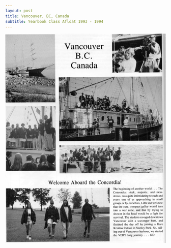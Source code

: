 ```yaml
---
layout: post
title: Vancouver, BC, Canada
subtitle: Yearbook Class Afloat 1993 - 1994
---
```


<img src="/classafloat/images/yearbook/02_vancouver.jpg" />
